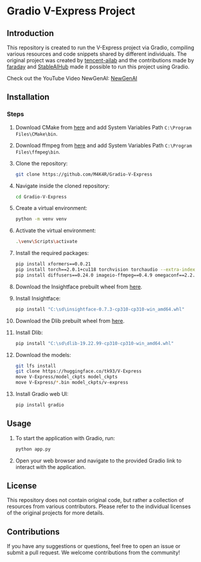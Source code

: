 # Gradio V-Express Project

## Introduction

This repository is created to run the V-Express project via Gradio, compiling various resources and code snippets shared by different individuals. The original project was created by [tencent-ailab](https://github.com/tencent-ailab/V-Express) and the contributions made by [faraday](https://github.com/faraday) and [StableAIHub](https://www.youtube.com/@StableAIHub) made it possible to run this project using Gradio.

Check out the YouTube Video NewGenAI:
[NewGenAI](https://youtu.be/OFt6a2rR8GY?si=S82ZwP1w1OJvlYJR)

## Installation

### Steps

1. Download CMake from [here](https://cmake.org/download/) and add System Variables Path `C:\Program Files\CMake\bin`.

2. Download ffmpeg from [here](https://ffmpeg.org/download.html) and add System Variables Path `C:\Program Files\ffmpeg\bin`.

3. Clone the repository:
   ```bash
   git clone https://github.com/M4K4R/Gradio-V-Express
   ```
4. Navigate inside the cloned repository:
   ```bash
   cd Gradio-V-Express
   ```
5. Create a virtual environment:
   ```bash
   python -m venv venv
   ```
6. Activate the virtual environment:
   ```bash
   .\venv\Scripts\activate
   ```
7. Install the required packages:

   ```bash
   pip install xformers==0.0.21
   pip install torch==2.0.1+cu118 torchvision torchaudio --extra-index-url https://download.pytorch.org/whl/cu118
   pip install diffusers==0.24.0 imageio-ffmpeg==0.4.9 omegaconf==2.2.3 onnxruntime-gpu==1.16.3 safetensors==0.4.2 transformers==4.30.2 einops==0.4.1 tqdm==4.66.1 av==11.0.0 accelerate
   ```

8. Download the Insightface prebuilt wheel from [here](https://github.com/Gourieff/Assets/tree/main/Insightface).

9. Install Insightface:

   ```bash
   pip install "C:\sd\insightface-0.7.3-cp310-cp310-win_amd64.whl"
   ```

10. Download the Dlib prebuilt wheel from [here](https://github.com/z-mahmud22/Dlib_Windows_Python3.x).

11. Install Dlib:

    ```bash
    pip install "C:\sd\dlib-19.22.99-cp310-cp310-win_amd64.whl"
    ```

12. Download the models:

    ```bash
    git lfs install
    git clone https://huggingface.co/tk93/V-Express
    move V-Express/model_ckpts model_ckpts
    move V-Express/*.bin model_ckpts/v-express
    ```

13. Install Gradio web UI:
    ```bash
    pip install gradio
    ```

## Usage

1. To start the application with Gradio, run:

   ```bash
   python app.py
   ```

2. Open your web browser and navigate to the provided Gradio link to interact with the application.

## License

This repository does not contain original code, but rather a collection of resources from various contributors. Please refer to the individual licenses of the original projects for more details.

## Contributions

If you have any suggestions or questions, feel free to open an issue or submit a pull request. We welcome contributions from the community!
